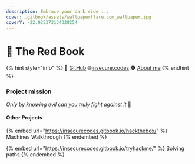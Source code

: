 ```yaml
---
description: Embrace your dark side ...
cover: .gitbook/assets/wallpaperflare.com_wallpaper.jpg
coverY: -22.925373134328254
---
```


# 📕 The Red Book

{% hint style="info" %}
🐙 [GitHub](https://github.com/insecurecodes) 🌐[insecure.codes](https://www.insecure.codes/) 🕵️ [About me](https://rtm.codes/)
{% endhint %}

### Project mission <a href="#h.3f4tphhd9pn8_l" id="h.3f4tphhd9pn8_l"></a>

_Only by knowing evil can you truly fight against it_ :imp:

#### Other Projects

{% embed url="https://insecurecodes.gitbook.io/hackthebox/" %}
Machines Walkthrough
{% endembed %}

{% embed url="https://insecurecodes.gitbook.io/tryhackme/" %}
Solving paths
{% endembed %}
